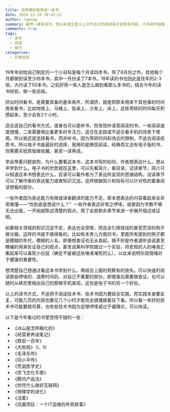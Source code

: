 ```yaml
---
title: 怎样做到每周读一本书
date: 2019-12-20 20:42:22
author: repoog
summary: 虽然一直有读书，但从未真正意义上对于自己的阅读有计划和有目标，几年前开始强制自己每年的阅读量，第一次是从2019年开始，当年阅读了超过50本的书。本文介绍的是如何在一年的时间实现这个目标，以及如何有效阅读一本书。
comments: true
tags:
  - 读书
  - 阅读
  - 技巧
categories:
  - 日常经验
---
```


19年年初给自己制定的一个小目标是每个月读四本书，除了8月份之外，其他每个月都做到读至少四本书，其中一月份读了7本书。19年读的书也因此是往年的2-3倍，大约读了50本书。之前好奇一些人是怎么做到看那么多书的，结合今年的读书经验，做一些总结。

挤出时间看书，是需要具备的基本条件，所谓挤，就是把原本用来干其他事的时间用来看书，比如地铁上、马桶上、饭桌上、沙发上、床上，这些零碎的时间每天积攒起来，至少会有2个小时。

选合适自己的看书方式，或者也可以是听书，但发现听语音阅读的书，一来阅读速度很慢，二来需要用比看更多的专注力，适合在走路或不适合看手机的场景下使用。所以我还是选择看书，而非听书。因为零碎时间和场合的限制，不适合阅读纸质书，所以电子书是最好的选择，我用的是微信阅读。经典而又没有电子版的书，则需要买纸质版做收藏，甚至一读再读。

学会带着问题放狗，为什么要看这本书，这本书写的如何，作者想表达什么，想从中学到什么。电子书的优势就在这里，可以先看简介，看目录，试读章节，简介可以知道这本书想表达什么，目录可以看作者为了表达所呈现的思维结构，试读章节可以了解作者的表达能力或者知识沉淀。这样根据简介和目标可以针对性的着重阅读想看的部分。

一些作者因为表达能力有限或译者翻译的能力不足，原本想表达的内容看起来会非常难懂——“你到底是想说什么？”  一些作者表述非常之啰嗦，或者因为字数不够无法出版，一开始就陈述清楚的观点，用了全部剩余章节来进一步展开描述或证明。

如果相关领域的知识沉淀不足，表达也会受限，而且会引用错误的甚至荒谬的例子做论据，这样的书是不值得看的，比如有本育儿方面的书，里面所有提到的例子都是模糊的年代，模糊的人名，即便想查证也无从查起，搞不好是作者道听途说甚至瞎编的用来佐证自己的观点，甚至说某科学院做过一个实验，将悲观的人的唾液汇集起来可以毒死小白鼠（确定不是被这些唾液淹死的么），以此来说明乐观情绪对于健康的重要性。

想清楚自己想通过看这本书学到什么，再结合上面的观察有的放矢。可以快速的阅读那些啰嗦的、浪费时间的、对自己不重要的部分，即便事后需要做查证，也可以随时从裤兜里掏出自己的那根手机查阅，这也是电子书的另一个好处。

以上的读书方式，不适用于阅读技术书，技术书因为要结合实践，而实践本身要反复，可能几页的内容也要花几个小时才能完全搞懂接着往下看。所以看一本好的技术书可能要按月算，也有些技术书因为足够啰嗦或过于偏理论，可以快读。

以下是今年看过的书里觉得不错的一些：

* 《冰山是怎样融化的》  
* 《经营者养成笔记》  
* 《跌宕一百年》  
* 《大败局》（Ⅰ、Ⅱ）  
* 《毛泽东传》  
* 《邓小平传》  
* 《荒诞医学史》  
* 《奈飞文化手册》  
* 《腾讯产品法》  
* 《你凭什么做好互联网》  
* 《物理学的进化》  
* 《活着》  
* 《凤凰项目：一个IT运维的传奇故事》